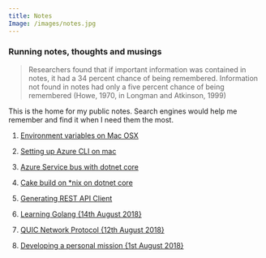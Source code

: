 ```yaml
---
title: Notes
Image: /images/notes.jpg
---
```


### Running notes, thoughts and musings
> Researchers found that if important information was contained in notes, it had a 34 percent chance of being remembered. Information not found in notes had only a five percent chance of being remembered (Howe, 1970, in Longman and Atkinson, 1999)

This is the home for my public notes. Search engines would help me remember and find it when I need them the most.

1. [Environment variables on Mac OSX](/notes/environment-variables-mac)

2. [Setting up Azure CLI on mac](/notes/setting-up-azure-cli-mac)

3. [Azure Service bus with dotnet core](/notes/azure-service-bus-with-dotnetcore)

4. [Cake build on *nix on dotnet core](/notes/cake-on-mac-dotnet-core)

5. [Generating REST API Client](/notes/generating-webapi-client)

6. [Learning Golang {14th August 2018}](/notes/learning-go)

7. [QUIC Network Protocol {12th August 2018}](/notes/quic-network-protocol)

8. [Developing a personal mission {1st August 2018}](/notes/developing-a-mission)
